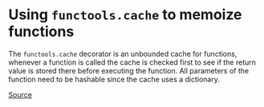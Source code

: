 # Using `functools.cache` to memoize functions

The `functools.cache` decorator is an unbounded cache for functions, whenever a function is called
the cache is checked first to see if the return value is stored there before executing the function.
All parameters of the function need to be hashable since the cache uses a dictionary.

[Source](https://docs.python.org/3/library/functools.html#functools.cache)